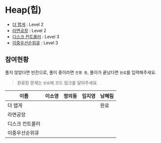 ﻿# Heap(힙)

* [더 맵게](https://programmers.co.kr/learn/courses/30/lessons/42626) : Level 2
* [라면공장](https://programmers.co.kr/learn/courses/30/lessons/42629) : Level 2
* [디스크 컨트롤러](https://programmers.co.kr/learn/courses/30/lessons/42627) : Level 3
* [이중우선순위큐](https://programmers.co.kr/learn/courses/30/lessons/42628) : Level 3

## 참여현황
풀지 않았다면 빈칸으로, 풀이 중이라면 `진행 중`, 풀이가 끝났다면 `완료`를 입력해주세요.
> 완료된 문제는 `완료`에 코드 링크를 달아주세요.

|이름|이소영|정의동|임지영|남혜림|
|--|--|--|--|--|
|더 맵게||||완료|
|라면공장|||||
|디스크 컨트롤러|||||
|이중우선순위큐|||||
